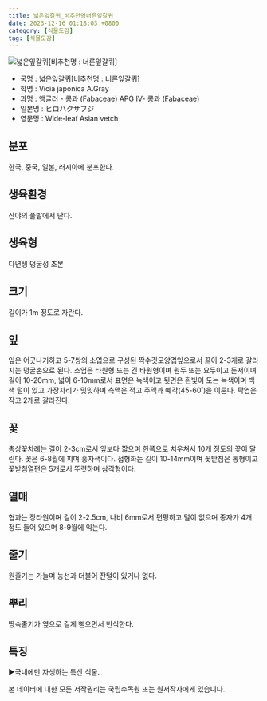 ```yaml
---
title: 넓은잎갈퀴_비추천명너른잎갈퀴
date: 2023-12-16 01:18:03 +0800
category: [식물도감]
tag: [식물도감]
---
```




![넓은잎갈퀴[비추천명 : 너른잎갈퀴]](/fileUpload/plants/basic/Leguminosae/Vicia/12345/1_th2.JPG)
- 국명 : 넓은잎갈퀴[비추천명 : 너른잎갈퀴]
- 학명 : Vicia japonica A.Gray
- 과명 : 앵글러 - 콩과 (Fabaceae) APG Ⅳ- 콩과 (Fabaceae)
- 일본명 : ヒロハクサフジ
- 영문명 : Wide-leaf Asian vetch


## 분포
한국, 중국, 일본, 러시아에 분포한다.
## 생육환경
산야의 풀밭에서 난다.
## 생육형
다년생 덩굴성 초본
## 크기
길이가 1m 정도로 자란다.
## 잎
잎은 어긋나기하고 5-7쌍의 소엽으로 구성된 짝수깃모양겹잎으로서 끝이 2-3개로 갈라지는 덩굴손으로 된다. 소엽은 타원형 또는 긴 타원형이며 원두 또는 요두이고 둔저이며 길이 10-20mm, 넓이 6-10mm로서 표면은 녹색이고 뒷면은 흰빛이 도는 녹색이며 백색 털이 있고 가장자리가 밋밋하며 측맥은 적고 주맥과 예각(45-60˚)을 이룬다. 탁엽은 작고 2개로 갈라진다.
## 꽃
총상꽃차례는 길이 2-3cm로서 잎보다 짧으며 한쪽으로 치우쳐서 10개 정도의 꽃이 달린다. 꽃은 6-8월에 피며 홍자색이다. 접형화는 길이 10-14mm이며 꽃받침은 통형이고 꽃받침열편은 5개로서 뚜렷하며 삼각형이다.
## 열매
협과는 장타원이며 길이 2-2.5cm, 나비 6mm로서 편평하고 털이 없으며 종자가 4개 정도 들어 있으며 8-9월에 익는다.
## 줄기
원줄기는 가늘며 능선과 더불어 잔털이 있거나 없다.
## 뿌리
땅속줄기가 옆으로 길게 뻗으면서 번식한다.
## 특징
▶국내에만 자생하는 특산 식물.






본 데이터에 대한 모든 저작권리는 국립수목원 또는 원저작자에게 있습니다.
